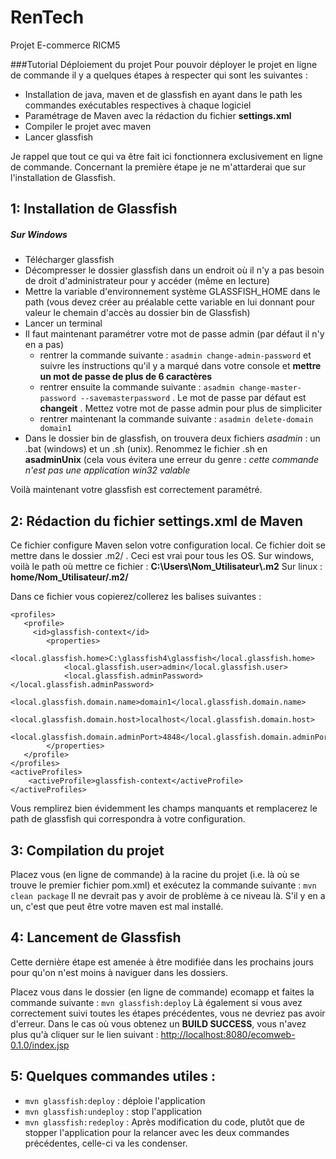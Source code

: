 RenTech
=======

Projet E-commerce RICM5


###Tutorial Déploiement du projet
Pour pouvoir déployer le projet en ligne de commande il y a quelques étapes à respecter qui sont les suivantes :

* Installation de java, maven et de glassfish en ayant dans le path les commandes exécutables respectives à chaque logiciel
* Paramétrage de Maven avec la rédaction du fichier **settings.xml**
* Compiler le projet avec maven
* Lancer glassfish

Je rappel que tout ce qui va être fait ici fonctionnera exclusivement en ligne de commande. Concernant la première étape je ne m'attarderai que sur l'installation de Glassfish.

1: Installation de Glassfish
-----------------------------
##### Sur Windows

   * Télécharger glassfish
   * Décompresser le dossier glassfish dans un endroit où il n'y a pas besoin de droit d'administrateur pour y accéder (même en lecture)
   * Mettre la variable d'environnement système GLASSFISH_HOME dans le path (vous devez créer au préalable cette variable en lui donnant pour valeur le chemain d'accès au dossier bin de Glassfish)
   * Lancer un terminal
   * Il faut maintenant paramétrer votre mot de passe admin (par défaut il n'y en a pas)
       * rentrer la commande suivante : `asadmin change-admin-password` et suivre les instructions qu'il y a marqué dans votre console et **mettre un mot de passe de plus de 6 caractères**
       * rentrer ensuite la commande suivante : `asadmin change-master-password --savemasterpassword` . Le mot de passe par défaut est **changeit** . Mettez votre mot de passe admin pour plus de simpliciter
       * rentrer maintenant la commande suivante : `asadmin delete-domain domain1`
   * Dans le dossier bin de glassfish, on trouvera deux fichiers *asadmin* : un .bat (windows) et un .sh (unix). Renommez le fichier .sh en **asadminUnix** (cela vous évitera une erreur du genre : *cette commande n'est pas une application win32 valable*

   Voilà maintenant votre glassfish est correctement paramétré.

2: Rédaction du fichier settings.xml de Maven
---------------------------------
 Ce fichier configure Maven selon votre configuration local. Ce fichier doit se mettre dans le dossier .m2/ . Ceci est vrai pour tous les OS.
 Sur windows, voilà le path où mettre ce fichier : **C:\Users\Nom_Utilisateur\\.m2**
 Sur linux : **home/Nom_Utilisateur/.m2/**

 Dans ce fichier vous copierez/collerez les balises suivantes :

    <profiles>
       <profile>
    	 <id>glassfish-context</id>
       	    <properties>
            	<local.glassfish.home>C:\glassfish4\glassfish</local.glassfish.home>
            	<local.glassfish.user>admin</local.glassfish.user>
            	<local.glassfish.adminPassword></local.glassfish.adminPassword>
            	<local.glassfish.domain.name>domain1</local.glassfish.domain.name>
            	<local.glassfish.domain.host>localhost</local.glassfish.domain.host>
            	<local.glassfish.domain.adminPort>4848</local.glassfish.domain.adminPort>
            </properties>
       </profile>
    </profiles>
    <activeProfiles>
        <activeProfile>glassfish-context</activeProfile>
    </activeProfiles>

 Vous remplirez bien évidemment les champs manquants et remplacerez le path de glassfish qui correspondra à votre configuration.

3: Compilation du projet
-------------------------
 Placez vous (en ligne de commande) à la racine du projet (i.e. là où se trouve le premier fichier pom.xml) et exécutez la commande suivante :
     `mvn clean package`
 Il ne devrait pas y avoir de problème à ce niveau là. S'il y en a un, c'est que peut être votre maven est mal installé.

4: Lancement de Glassfish
-------------------------
Cette dernière étape est amenée à être modifiée dans les prochains jours pour qu'on n'est moins à naviguer dans les dossiers.

 Placez vous dans le dossier (en ligne de commande) ecomapp et faites la commande suivante :
     `mvn glassfish:deploy`
 Là également si vous avez correctement suivi toutes les étapes précédentes, vous ne devriez pas avoir d'erreur.
 Dans le cas où vous obtenez un **BUILD SUCCESS**, vous n'avez plus qu'à cliquer sur le lien suivant : [http://localhost:8080/ecomweb-0.1.0/index.jsp](http://localhost:8080/ecomweb-0.1.0/index.jsp)

5: Quelques commandes utiles :
---------------------------
 * `mvn glassfish:deploy` : déploie l'application
 * `mvn glassfish:undeploy` : stop l'application
 * `mvn glassfish:redeploy` : Après modification du code, plutôt que de stopper l'application pour la relancer avec les deux commandes précédentes, celle-ci va les condenser.